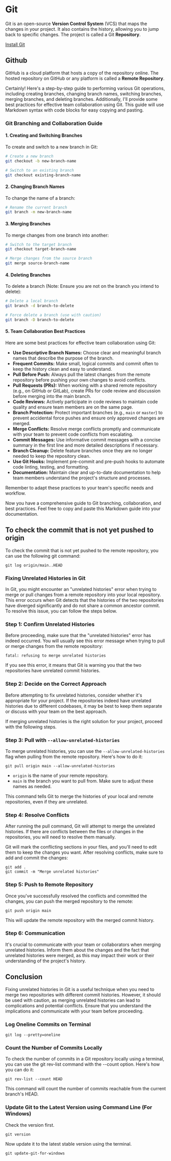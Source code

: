 # Git

Git is an open-source **Version Control System** (VCS) that maps the changes in your project. It also contains the history, allowing you to jump back to specific changes. The project is called a Git **Repository**.

[Install Git](https://git-scm.com)

## Github

GitHub is a cloud platform that hosts a copy of the repository online. The hosted repository on GitHub or any platform is called a **Remote Repository**.

Certainly! Here's a step-by-step guide to performing various Git operations, including creating branches, changing branch names, switching branches, merging branches, and deleting branches. Additionally, I'll provide some best practices for effective team collaboration using Git. This guide will use Markdown syntax with code blocks for easy copying and pasting.

### Git Branching and Collaboration Guide

#### **1. Creating and Switching Branches**

To create and switch to a new branch in Git:

```bash
# Create a new branch
git checkout -b new-branch-name

# Switch to an existing branch
git checkout existing-branch-name
```

#### **2. Changing Branch Names**

To change the name of a branch:

```bash
# Rename the current branch
git branch -m new-branch-name
```

#### **3. Merging Branches**

To merge changes from one branch into another:

```bash
# Switch to the target branch
git checkout target-branch-name

# Merge changes from the source branch
git merge source-branch-name
```

#### **4. Deleting Branches**

To delete a branch (Note: Ensure you are not on the branch you intend to delete):

```bash
# Delete a local branch
git branch -d branch-to-delete

# Force delete a branch (use with caution)
git branch -D branch-to-delete
```

#### **5. Team Collaboration Best Practices**

Here are some best practices for effective team collaboration using Git:

- **Use Descriptive Branch Names:** Choose clear and meaningful branch names that describe the purpose of the branch.
- **Frequent Commits:** Make small, logical commits and commit often to keep the history clean and easy to understand.
- **Pull Before Push:** Always pull the latest changes from the remote repository before pushing your own changes to avoid conflicts.
- **Pull Requests (PRs):** When working with a shared remote repository (e.g., on GitHub or GitLab), create PRs for code review and discussion before merging into the main branch.
- **Code Reviews:** Actively participate in code reviews to maintain code quality and ensure team members are on the same page.
- **Branch Protection:** Protect important branches (e.g., `main` or `master`) to prevent accidental force pushes and ensure only approved changes are merged.
- **Merge Conflicts:** Resolve merge conflicts promptly and communicate with your team to prevent code conflicts from escalating.
- **Commit Messages:** Use informative commit messages with a concise summary in the first line and more detailed descriptions if necessary.
- **Branch Cleanup:** Delete feature branches once they are no longer needed to keep the repository clean.
- **Use Git Hooks:** Implement pre-commit and pre-push hooks to automate code linting, testing, and formatting.
- **Documentation:** Maintain clear and up-to-date documentation to help team members understand the project's structure and processes.

Remember to adapt these practices to your team's specific needs and workflow.

Now you have a comprehensive guide to Git branching, collaboration, and best practices. Feel free to copy and paste this Markdown guide into your documentation.

## To check the commit that is not yet pushed to origin

To check the commit that is not yet pushed to the remote repository, you can use the following git command:

```git
git log origin/main..HEAD
```

### Fixing Unrelated Histories in Git

In Git, you might encounter an "unrelated histories" error when trying to merge or pull changes from a remote repository into your local repository. This error occurs when Git detects that the histories of the two repositories have diverged significantly and do not share a common ancestor commit. To resolve this issue, you can follow the steps below.

### Step 1: Confirm Unrelated Histories

Before proceeding, make sure that the "unrelated histories" error has indeed occurred. You will usually see this error message when trying to pull or merge changes from the remote repository:

```shell
fatal: refusing to merge unrelated histories
```

If you see this error, it means that Git is warning you that the two repositories have unrelated commit histories.

### Step 2: Decide on the Correct Approach

Before attempting to fix unrelated histories, consider whether it's appropriate for your project. If the repositories indeed have unrelated histories due to different codebases, it may be best to keep them separate or discuss with your team on the best approach.

If merging unrelated histories is the right solution for your project, proceed with the following steps.

### Step 3: Pull with `--allow-unrelated-histories`

To merge unrelated histories, you can use the `--allow-unrelated-histories` flag when pulling from the remote repository. Here's how to do it:

```shell
git pull origin main --allow-unrelated-histories
```

- `origin` is the name of your remote repository.
- `main` is the branch you want to pull from. Make sure to adjust these names as needed.

This command tells Git to merge the histories of your local and remote repositories, even if they are unrelated.

### Step 4: Resolve Conflicts

After running the pull command, Git will attempt to merge the unrelated histories. If there are conflicts between the files or changes in the repositories, you will need to resolve them manually.

Git will mark the conflicting sections in your files, and you'll need to edit them to keep the changes you want. After resolving conflicts, make sure to add and commit the changes:

```shell
git add .
git commit -m "Merge unrelated histories"
```

### Step 5: Push to Remote Repository

Once you've successfully resolved the conflicts and committed the changes, you can push the merged repository to the remote:

```shell
git push origin main
```

This will update the remote repository with the merged commit history.

### Step 6: Communication

It's crucial to communicate with your team or collaborators when merging unrelated histories. Inform them about the changes and the fact that unrelated histories were merged, as this may impact their work or their understanding of the project's history.

## Conclusion

Fixing unrelated histories in Git is a useful technique when you need to merge two repositories with different commit histories. However, it should be used with caution, as merging unrelated histories can lead to complications and potential conflicts. Ensure that you understand the implications and communicate with your team before proceeding.

### Log Oneline Commits on Terminal

```git
git log --pretty=oneline
```

### Count the Number of Commits Locally

To check the number of commits in a Git repository locally using a terminal, you can use the git rev-list command with the --count option. Here's how you can do it:

```git
git rev-list --count HEAD
```

This command will count the number of commits reachable from the current branch's HEAD.

### Update Git to the Latest Version using Command Line (For Windows)

Check the version first.

```git
git version
```

Now update it to the latest stable version using the terminal.

```git
git update-git-for-windows
```
